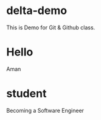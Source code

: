 # delta-demo
This is Demo for Git &amp; Github class.

# Hello
Aman 

# student 
Becoming a Software Engineer